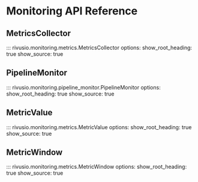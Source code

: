 # Monitoring API Reference

## MetricsCollector

::: rivusio.monitoring.metrics.MetricsCollector
    options:
      show_root_heading: true
      show_source: true

## PipelineMonitor

::: rivusio.monitoring.pipeline_monitor.PipelineMonitor
    options:
      show_root_heading: true
      show_source: true

## MetricValue

::: rivusio.monitoring.metrics.MetricValue
    options:
      show_root_heading: true
      show_source: true

## MetricWindow

::: rivusio.monitoring.metrics.MetricWindow
    options:
      show_root_heading: true
      show_source: true
